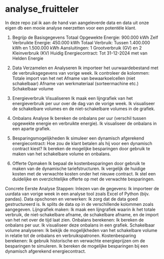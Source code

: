 # analyse_fruitteler
In deze repo zal ik aan de hand van aangeleverde data en data uit onze eigen db een mooie analyse neerzetten voor een potentële klant.


1. Begrijp de Basisgegevens
Totaal Opgewekte Energie: 900.000 kWh
Zelf Verbruikte Energie: 450.000 kWh
Totaal Verbruik: Tussen 1.400.000 kWh en 1.500.000 kWh
Aansluitingen: 1 Grootverbruik (GV) en 2 Kleinverbruik (KV)
Huidig Energiecontract: Tot 31-12-2024 met van Helden Energie

2. Data Verzamelen en Analyseren
Ik importeer het uurwaardebestand met de verbruiksgegevens van vorige week.
Ik controleer de kolommen:
Totale import van het net
Afname van bewaarkoelcellen (niet schakelbaar)
Afname van werkmateriaal (sorteermachine etc.)
Schakelbaar volume

3. Energieverbruik Visualiseren
Ik maak een lijngrafiek van het energieverbruik per uur over de dag van de vorige week.
Ik visualiseer de schakelbare volumes en de niet-schakelbare volumes in de grafiek.

4. Onbalans Analyse
Ik bereken de onbalans per uur (verschil tussen opgewekte energie en verbruikte energie).
Ik visualiseer de onbalans in een aparte grafiek.

5. Besparingsmogelijkheden
Ik simuleer een dynamisch afgerekend energiecontract:
Hoe zou de klant betalen als hij voor een dynamisch contract kiest?
Ik bereken de mogelijke besparingen door gebruik te maken van het schakelbare volume en onbalans.

6. Offerte Opmaken
Ik bepaal de kostenbesparingen door gebruik te maken van de dynamische tariefstructuren.
Ik vergelijk de huidige kosten met de verwachte kosten onder het nieuwe contract.
Ik stel een duidelijke en overzichtelijke offerte op met de verwachte besparingen.

Concrete Eerste Analyse Stappen:
Inlezen van de gegevens:
Ik importeer de uurdata van vorige week in een analyse tool zoals Excel of Python (bijv. pandas).
Data opschonen en verwerken:
Ik zorg dat de data goed gestructureerd is.
Ik splits de data op in de verschillende kolommen zoals aangegeven.
Lijngrafiek maken:
Ik maak een lijngrafiek waarin ik het totale verbruik, de niet-schakelbare afname, de schakelbare afname, en de import van het net over de tijd laat zien.
Onbalans berekenen:
Ik bereken de onbalans per uur.
Ik visualiseer deze onbalans in een grafiek.
Schakelbaar volume analyseren:
Ik bekijk de mogelijkheden van het schakelbare volume in relatie tot de onbalans en verbruikspatronen.
Kostenbesparing berekenen:
Ik gebruik historische en verwachte energieprijzen om de besparingen te simuleren.
Ik bereken de mogelijke besparingen bij een dynamisch afgerekend energiecontract.